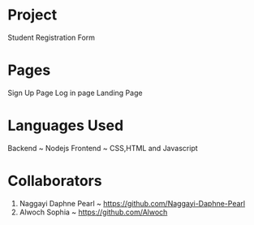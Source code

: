 # Project
Student Registration Form 

# Pages 
Sign Up Page
Log in page 
Landing Page 

# Languages Used 
Backend ~ Nodejs 
Frontend ~ CSS,HTML and Javascript 

# Collaborators 
1. Naggayi Daphne Pearl ~ https://github.com/Naggayi-Daphne-Pearl
2. Alwoch Sophia ~ https://github.com/Alwoch




